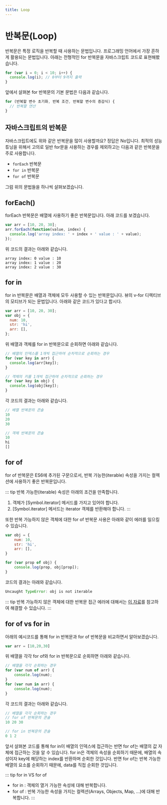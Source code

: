 ```yaml
---
title: Loop
---
```


# 반복문(Loop)

반복문은 특정 로직을 반복할 때 사용하는 문법입니다. 프로그래밍 언어에서 가장 흔하게 활용되는 문법입니다. 아래는 전형적인 for 반복문을 자바스크립트 코드로 표현해봤습니다.

```js
for (var i = 0; i < 10; i++) {
  console.log(i); // 0부터 9까지 출력
}
```

앞에서 살펴본 for 반복문의 기본 문법은 다음과 같습니다.

```js
for (반복할 변수 초기화, 반복 조건, 반복할 변수의 증감식) {
  // 반복할 연산
}
```

## 자바스크립트의 반복문

자바스크립트에도 위와 같은 반복문을 많이 사용할까요? 정답은 No입니다. 최적의 성능 튜닝을 위해서 고의로 일반 for문을 사용하는 경우를 제외하고는 다음과 같은 반복문을 주로 사용합니다.

- `forEach` 반복문
- `for in` 반복문
- `for of` 반복문

그럼 위의 문법들을 하나씩 살펴보겠습니다.

## forEach()

forEach 반복문은 배열에 사용하기 좋은 반복문입니다. 아래 코드를 보겠습니다.

```js
var arr = [10, 20, 30];
arr.forEach(function(value, index) {
  console.log('array index: ' + index + ' value : ' + value);
});
```

위 코드의 결과는 아래와 같습니다.

```
array index: 0 value : 10
array index: 1 value : 20
array index: 2 value : 30
```

## for in

for in 반복문은 배열과 객체에 모두 사용할 수 있는 반복문입니다. 뷰의 v-for 디렉티브의 모티브가 되는 문법입니다. 아래와 같은 코드가 있다고 합시다.

```js
var arr = [10, 20, 30];
var obj = {
  num: 10,
  str: 'hi',
  arr: [],
};
```

위 배열과 객체를 for in 반복문으로 순회하면 아래와 같습니다.

```js
// 배열의 인덱스를 1개씩 접근하여 순차적으로 순회하는 경우
for (var key in arr) {
  console.log(arr[key]);
}

// 객체의 키를 1개씩 접근하여 순차적으로 순회하는 경우
for (var key in obj) {
  console.log(obj[key]);
}
```

각 코드의 결과는 아래와 같습니다.

```js
// 배열 반복문의 콘솔
10
20
30

// 객체 반복문의 콘솔
10
hi
[]
```

## for of

for of 반복문은 ES6에 추가된 구문으로서, 반복 가능한(iterable) 속성을 가지는 컬렉션에 사용하기 좋은 반복문입니다.

::: tip
반복 가능한(iterable) 속성은 아래의 조건을 만족합니다.
1) 객체가 [Symbol.iterator] 메서드를 가지고 있어야 합니다.
2) [Symbol.iterator] 메서드는 iterator 객체를 반환해야 합니다.
:::

또한 반복 가능하지 않은 객체에 대한 for of 반복문 사용은 아래와 같이 에러를 일으킬 수 있습니다.

```js
var obj = {
    num: 10,
    str: 'hi',
    arr: [],
}

for (var prop of obj) {
    console.log(prop, obj[prop]); 
}
```

코드의 결과는 아래와 같습니다.

```js
Uncaught TypeError: obj is not iterable
```

::: tip
반복 가능하지 않은 객체에 대한 반복문 접근 에러에 대해서는 [이 자료](https://developer.mozilla.org/ko/docs/Web/JavaScript/Reference/Errors/is_not_iterable)를 참고하여 해결할 수 있습니다. 
:::

## for of vs for in 

아래의 예시코드를 통해 for in 반복문과 for of 반복문을 비교하면서 알아보겠습니다.

```js
var arr = [10,20,30]
```

위 배열을 각각 for of와 for in 반복문으로 순회하면 아래와 같습니다.

```js
// 배열을 각각 순회하는 경우
for (var num of arr) {
    console.log(num); 
}
for (var num in arr) {
    console.log(num); 
}
```

각 코드의 결과는 아래와 같습니다.

```js
// 배열을 각각 순회하는 경우
// for of 반복문의 콘솔
10 20 30 

// for in 반복문의 콘솔
0 1 2
```

앞서 살펴본 코드를 통해 for in이 배열의 인덱스에 접근하는 반면 for of는 배열의 값 자체에 접근하는 것을 알 수 있습니다.
for in은 객체의 속성을 순회하기 때문에, 배열의 속성이자 key에 해당하는 index를 반환하며 순회한 것입니다.
반면 for of는 반복 가능한 배열의 요소를 순회하기 때문에, data를 직접 순회한 것입니다.

::: tip
for in VS for of
- for in : 객체의 열거 가능한 속성에 대해 반복합니다.
- for of : 반복 가능한 속성을 가지는 컬렉션(Arrays, Objects, Map, ...)에 대해 반복합니다.
:::
